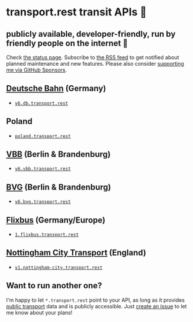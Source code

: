 # transport.rest transit APIs 🚂

## publicly available, developer-friendly, run by friendly people on the internet 👋

Check [the status page](https://stats.uptimerobot.com/57wNLs39M). Subscribe to [the RSS feed](https://transport.rest/feed.xml) to get notified about planned maintenance and new features. Please also consider [supporting me via GitHub Sponsors](https://github.com/sponsors/derhuerst).

## [Deutsche Bahn](https://en.wikipedia.org/wiki/Deutsche_Bahn) (Germany)

- [`v6.db.transport.rest`](https://v6.db.transport.rest/)

## Poland

- [`poland.transport.rest`](https://poland.transport.rest/)

## [VBB](https://en.wikipedia.org/wiki/Verkehrsverbund_Berlin-Brandenburg) (Berlin & Brandenburg)

- [`v6.vbb.transport.rest`](https://v6.vbb.transport.rest/)

## [BVG](https://en.wikipedia.org/wiki/Berliner_Verkehrsbetriebe) (Berlin & Brandenburg)

- [`v6.bvg.transport.rest`](https://v6.bvg.transport.rest/)

## [Flixbus](https://en.wikipedia.org/wiki/Flixbus) (Germany/Europe)

- [`1.flixbus.transport.rest`](https://github.com/juliuste/meinfernbus-rest/blob/main/readme.md)

## [Nottingham City Transport](https://en.wikipedia.org/wiki/Nottingham_City_Transport) (England)

- [`v1.nottingham-city.transport.rest`](https://v1.nottingham-city.transport.rest/)

## Want to run another one?

I'm happy to let `*.transport.rest` point to your API, as long as it provides [public transport](https://en.wikipedia.org/wiki/Public_transport) data and is publicly accessible. Just [create an issue](https://github.com/derhuerst/transport.rest/issues/new) to let me know about your plans!

